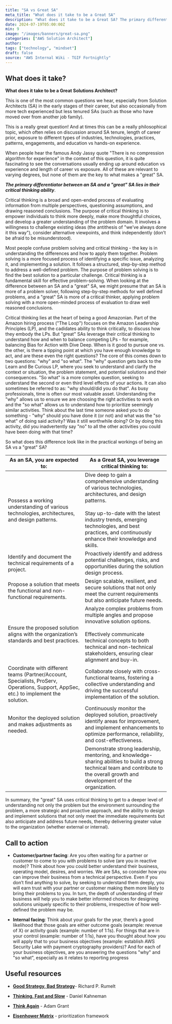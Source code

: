 ```yaml
---
title: "SA vs Great SA"
meta_title: "What does it take to be a Great SA"
description: "What does it take to be a Great SA? The primary differentiator between a good Solution Architect (SA) and a great one lies in their critical thinking ability. Critical thinking involves evaluating information from multiple perspectives, questioning assumptions, and drawing reasoned conclusions. It empowers SAs to think more deeply, make thoughtful choices, and develop a greater understanding of the problem domain. Great SAs leverage critical thinking to balance competing leadership principles, proactively identify and address potential challenges, risks, and opportunities, design scalable, resilient, and secure solutions that anticipate future needs, and effectively communicate technical concepts to both technical and non-technical stakeholders. By applying critical thinking, great SAs can dive deeper, analyze complex problems from multiple angles, propose innovative solutions, stay up-to-date with industry trends, collaborate effectively, and continuously optimize and enhance their solutions, ultimately delivering greater value to the organization."
date: 2024-07-19T05:00:00Z
min: 9 
image: "/images/banners/great-sa.png"
categories: ["AWS Solution Architect"]
author: 
tags: ["technology", "mindset"]
draft: false
source: "AWS Internal Wiki - TGIF Fortnightly"
---
```


## What does it take? 

**What does it take to be a Great Solutions Architect?**

This is one of the most common questions we hear, especially from Solution Architects (SA) in the early stages of their career, but also occasionally from more tech experienced but less tenured SAs (such as those who have moved over from another job family).

This is a really great question! And at times this can be a really philosophical topic, which often relies on discussion around SA tenure, length of career prior, exposure to different types of industries, technologies, practices, patterns, engagements, and education vs hands-on experience.

When people hear the famous Andy Jassy quote "There is no compression algorithm for experience" in the context of this question, it is quite fascinating to see the conversations usually ending up around education vs experience and length of career vs exposure. All of these are relevant to varying degrees, but none of them are the key to what makes a "great" SA.

**_The primary differentiator between an SA and a "great" SA lies in their critical thinking ability_**.

Critical thinking is a broad and open-ended process of evaluating information from multiple perspectives, questioning assumptions, and drawing reasoned conclusions. The purpose of critical thinking is to empower individuals to think more deeply, make more thoughtful choices, and develop a greater understanding of the problem domain. It involves a willingness to challenge existing ideas (the antithesis of "we’ve always done it this way"), consider alternative viewpoints, and think independently (don’t be afraid to be misunderstood).

Most people confuse problem solving and critical thinking - the key is in understanding the differences and how to apply them together. Problem solving is a more focused process of identifying a specific issue, analyzing it, and implementing a solution. It follows a structured, step-by-step method to address a well-defined problem. The purpose of problem solving is to find the best solution to a particular challenge. Critical thinking is a fundamental skill for effective problem-solving. When looking at the difference between an SA and a "great" SA, we might presume that an SA is more of a problem solver, following step-by-step methods for well defined problems, and a "great" SA is more of a critical thinker, applying problem solving with a more open-minded process of evaluation to draw well reasoned conclusions.

Critical thinking lies at the heart of being a good Amazonian. Part of the Amazon hiring process ("The Loop") focuses on the Amazon Leadership Principles (LP), and the cadidates ability to think critically, to discuss how they embody the LPs. But "great" SAs leverage their critical thinking to understand how and when to balance competing LPs - for example, balancing Bias for Action with Dive Deep. When is it good to pursue one vs. the other, is there a tipping point at which you have enough knowledge to act, and are these even the right questions? The core of this comes down to two questions: "why" and "so what". The "why" question gets back to the Learn and Be Curious LP, where you seek to understand and clarify the context or situation, the problem statement, and potential solutions and their consequences. "So what" is a more complex question, seeking to understand the second or even third level effects of your actions. It can also sometimes be referred to as: "why should/did you do that". As busy professionals, time is often our most valuable asset. Understanding the "why" allows us to ensure we are choosing the right activities to work on and the "so what" allows us to understand how to prioritize seemingly similar activities. Think about the last time someone asked you to do something - "why" should you have done it (or not) and what was the "so what" of doing said activity? Was it still worthwhile doing? Or by doing this activity, did you inadvertently say "no" to all the other activities you could have been doing with that time?

So what does this difference look like in the practical workings of being an SA vs a "great" SA?


| As an SA, you are expected to: | As a Great SA, you leverage critical thinking to: |
| ---- | ---- |
| Possess a working understanding of various technologies, architectures, and design patterns. | Dive deep to gain a comprehensive understanding of various technologies, architectures, and design patterns. <br /><br /> Stay up-to-date with the latest industry trends, emerging technologies, and best practices, and continuously enhance their knowledge and skills. |
| Identify and document the technical requirements of a project. | Proactively identify and address potential challenges, risks, and opportunities during the solution design process. |
| Propose a solution that meets the functional and non-functional requirements. | Design scalable, resilient, and secure solutions that not only meet the current requirements but also anticipate future needs. |
| Ensure the proposed solution aligns with the organization’s standards and best practices. | Analyze complex problems from multiple angles and propose innovative solution options. <br /><br /> Effectively communicate technical concepts to both technical and non-technical stakeholders, ensuring clear alignment and buy-in. |
| Coordinate with different teams (Partner/Account, Specialists, ProServ, Operations, Support, AppSec, etc.) to implement the solution. | Collaborate closely with cross-functional teams, fostering a collective understanding and driving the successful implementation of the solution. |
| Monitor the deployed solution and makes adjustments as needed. | Continuously monitor the deployed solution, proactively identify areas for improvement, and implement enhancements to optimize performance, reliability, and cost-effectiveness. |
|      | Demonstrate strong leadership, mentoring, and knowledge-sharing abilities to build a strong technical team and contribute to the overall growth and development of the organization. |

In summary, the "great" SA uses critical thinking to get to a deeper level of understanding not only the problem but the environment surrounding the problem, a more strategic and proactive approach, and the ability to design and implement solutions that not only meet the immediate requirements but also anticipate and address future needs, thereby delivering greater value to the organization (whether external or internal).


## Call to action 


* **Customer/partner facing**: Are you often waiting for a partner or customer to come to you with problems to solve (are you in reactive mode)? Think about how you could better understand their business, operating model, desires, and worries. We are SAs, so consider how you can improve their business from a technical perspective. Even if you don’t find anything to solve, by seeking to understand them deeply, you will earn trust with your partner or customer making them more likely to bring their problems to you. In turn, the depth of understanding of their business will help you to make better informed choices for designing solutions uniquely specific to their problems, irrespective of how well-defined the problem may be.

* **Internal facing**: Think about your goals for the year, there’s a good likelihood that those goals are either outcome goals (example: revenue of X) or activity goals (example: number of 1:1s). For things that are in your control (example: number of 1:1s), have you thought about how you will apply that to your business objectives (example: establish AWS Security Lake with payment cryptography providers)? And for each of your business objectives, are you answering the questions "why" and "so what", especially as it relates to reporting progress

## Useful resources 

* [**Good Strategy, Bad Strategy**](https://www.amazon.com/Good-Strategy-Bad-Difference-Matters-ebook/dp/B004J4WKEC)- Richard P. Rumelt

* [**Thinking, Fast and Slow**](https://www.amazon.com/Thinking-Fast-Slow-Daniel-Kahneman-ebook/dp/B00555X8OA/) - Daniel Kahneman

* [**Think Again**](https://www.amazon.com/Think-Again-Power-Knowing-What-ebook/dp/B08H177WQP/) - Adam Grant

* [**Eisenhower Matrix**](https://sps.columbia.edu/sites/default/files/2023-08/Eisenhower%20Matrix.pdf) - prioritization framework

